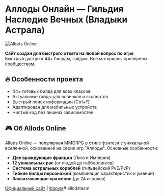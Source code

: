 # Аллоды Онлайн — Гильдия Наследие Вечных (Владыки Астрала)

![Allods Online](https://allods.ru/)

**Сайт создан для быстрого ответа на любой вопрос по игре**  
Быстрый доступ к 44+ билдам, гайдам. Все материалы проверены сообществом.

## 🔥 Особенности проекта
- 44+ готовых билда для всех классов
- Актуальные гайды для новичков и экспертов
- Быстрый поиск информации (Ctrl+F)
- Адаптирован для мобильных устройств
- Чистый код без лишних зависимостей

## 🎮 Об Allods Online
Allods Online — популярная MMORPG в стиле фэнтези с уникальной вселенной, основанной на серии игр "Аллоды". Основные особенности:
- **Две враждующие фракции** (Лига и Империя)
- **12 уникальных рас** (от людей до гибберлингов)
- **Система астральных кораблей** (гильдейский PvE/PvP)
- **Гибкие билды персонажей** (комбинация характеристик и умений)
- **Захватывающие сражения** (до 24 игроков)

[Официальный сайт](https://allods.ru/) | [Форум](https://forum.allods.ru/)# allodsteam
